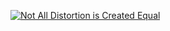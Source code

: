 [![Not All Distortion is Created Equal](https://img.youtube.com/vi/DZ4IGAR7iio/0.jpg)](https://youtu.be/DZ4IGAR7iio)